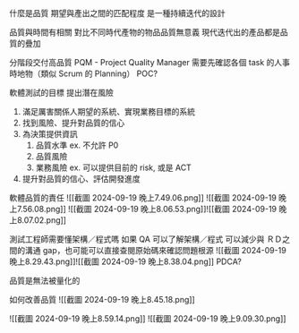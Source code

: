 什麼是品質
期望與產出之間的匹配程度
是一種持續迭代的設計

品質與時間有相關
對比不同時代產物的物品品質無意義
現代迭代出的產品都是品質的疊加

分階段交付高品質
PQM - Project Quality Manager
需要先確認各個 task 的人事時地物（類似 Scrum 的 Planning）
POC?

軟體測試的目標
提出潛在風險

1. 滿足厲害關係人期望的系統、實現業務目標的系統
2. 找到風險、提升對品質的信心
3. 為決策提供資訊
	1. 品質水準 ex. 不允許 P0
	2. 品質風險
	3. 業務風險 ex. 可以提供目前的 risk, 或是 ACT
4. 提升對品質的信心、評估開發進度

軟體品質的責任
![[截圖 2024-09-19 晚上7.49.06.png]]
![[截圖 2024-09-19 晚上7.56.08.png]]
![[截圖 2024-09-19 晚上8.06.53.png]]![[截圖 2024-09-19 晚上8.07.02.png]]

測試工程師需要懂架構／程式嗎
如果 QA 可以了解架構／程式
可以減少與 ＲＤ之間的溝通 gap，也可能可以直接查閱原始碼來確認問題根源 ![[截圖 2024-09-19 晚上8.29.43.png]]![[截圖 2024-09-19 晚上8.38.04.png]]
PDCA?

品質是無法被量化的

如何改善品質
![[截圖 2024-09-19 晚上8.45.18.png]]

![[截圖 2024-09-19 晚上8.59.14.png]]
![[截圖 2024-09-19 晚上9.09.30.png]]